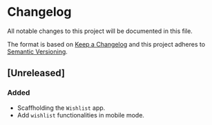 # Changelog

 All notable changes to this project will be documented in this file.

 The format is based on [Keep a Changelog](http://keepachangelog.com/en/1.0.0/)
 and this project adheres to [Semantic Versioning](http://semver.org/spec/v2.0.0.html).

 ## [Unreleased]
 ### Added
  - Scaffholding the `Wishlist` app.
  - Add `wishlist` functionalities in mobile mode.